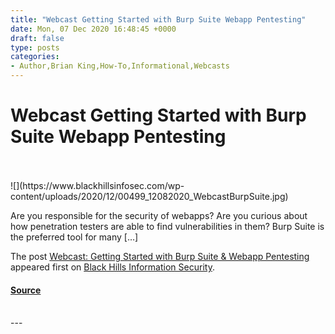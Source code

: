 ```yaml
---
title: "Webcast Getting Started with Burp Suite Webapp Pentesting"
date: Mon, 07 Dec 2020 16:48:45 +0000
draft: false
type: posts
categories: 
- Author,Brian King,How-To,Informational,Webcasts
---
```

# Webcast Getting Started with Burp Suite Webapp Pentesting

<br/>

<br/>
![](https://www.blackhillsinfosec.com/wp-content/uploads/2020/12/00499_12082020_WebcastBurpSuite.jpg)

Are you responsible for the security of webapps? Are you curious about how penetration testers are able to find vulnerabilities in them? Burp Suite is the preferred tool for many \[…\]

The post [Webcast: Getting Started with Burp Suite & Webapp Pentesting](https://www.blackhillsinfosec.com/webcast-getting-started-with-burp-suite-webapp-pentesting/) appeared first on [Black Hills Information Security](https://www.blackhillsinfosec.com).

#### [Source](https://www.blackhillsinfosec.com/webcast-getting-started-with-burp-suite-webapp-pentesting/)

<br/>
---
